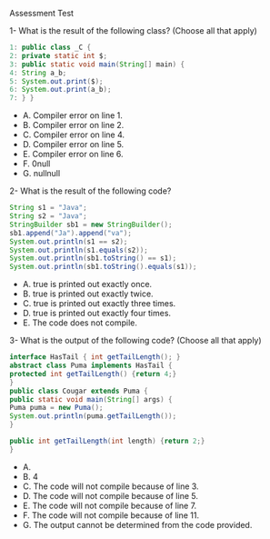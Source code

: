 Assessment Test

1- What is the result of the following class? (Choose all that apply)
```java
1: public class _C {
2: private static int $;
3: public static void main(String[] main) {
4: String a_b;
5: System.out.print($);
6: System.out.print(a_b);
7: } }
```
* A. Compiler error on line 1.  
* B. Compiler error on line 2.  
* C. Compiler error on line 4.  
* D. Compiler error on line 5.  
* E. Compiler error on line 6.  
* F. 0null  
* G. nullnull  

2- What is the result of the following code?
```java
String s1 = "Java";
String s2 = "Java";
StringBuilder sb1 = new StringBuilder();
sb1.append("Ja").append("va");
System.out.println(s1 == s2);
System.out.println(s1.equals(s2));
System.out.println(sb1.toString() == s1);
System.out.println(sb1.toString().equals(s1));
```
* A. true is printed out exactly once.
* B. true is printed out exactly twice.
* C. true is printed out exactly three times.
* D. true is printed out exactly four times.
* E. The code does not compile.

3- What is the output of the following code? (Choose all that apply)
````java
interface HasTail { int getTailLength(); }
abstract class Puma implements HasTail {
protected int getTailLength() {return 4;}
}
public class Cougar extends Puma {
public static void main(String[] args) {
Puma puma = new Puma();
System.out.println(puma.getTailLength());
}

public int getTailLength(int length) {return 2;}
}
````
* A. 
* B. 4
* C. The code will not compile because of line 3.
* D. The code will not compile because of line 5.
* E. The code will not compile because of line 7.
* F. The code will not compile because of line 11.
* G. The output cannot be determined from the code provided.
